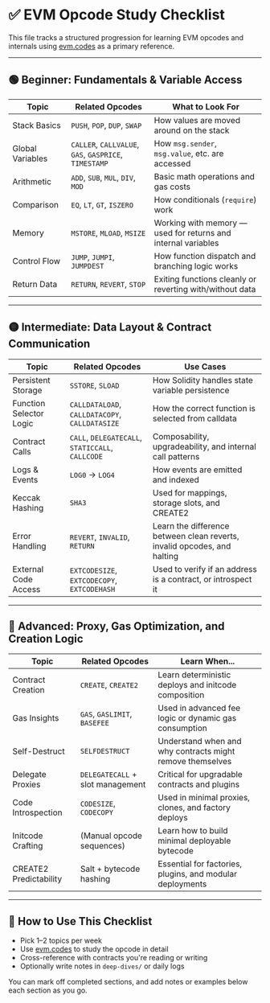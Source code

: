 # ✅ EVM Opcode Study Checklist

This file tracks a structured progression for learning EVM opcodes and internals using [evm.codes](https://www.evm.codes/) as a primary reference.

---

## 🟢 Beginner: Fundamentals & Variable Access

| Topic | Related Opcodes | What to Look For |
|-------|------------------|------------------|
| Stack Basics | `PUSH`, `POP`, `DUP`, `SWAP` | How values are moved around on the stack |
| Global Variables | `CALLER`, `CALLVALUE`, `GAS`, `GASPRICE`, `TIMESTAMP` | How `msg.sender`, `msg.value`, etc. are accessed |
| Arithmetic | `ADD`, `SUB`, `MUL`, `DIV`, `MOD` | Basic math operations and gas costs |
| Comparison | `EQ`, `LT`, `GT`, `ISZERO` | How conditionals (`require`) work |
| Memory | `MSTORE`, `MLOAD`, `MSIZE` | Working with memory — used for returns and internal variables |
| Control Flow | `JUMP`, `JUMPI`, `JUMPDEST` | How function dispatch and branching logic works |
| Return Data | `RETURN`, `REVERT`, `STOP` | Exiting functions cleanly or reverting with/without data |

---

## 🟡 Intermediate: Data Layout & Contract Communication

| Topic | Related Opcodes | Use Cases |
|-------|------------------|-----------|
| Persistent Storage | `SSTORE`, `SLOAD` | How Solidity handles state variable persistence |
| Function Selector Logic | `CALLDATALOAD`, `CALLDATACOPY`, `CALLDATASIZE` | How the correct function is selected from calldata |
| Contract Calls | `CALL`, `DELEGATECALL`, `STATICCALL`, `CALLCODE` | Composability, upgradeability, and internal call patterns |
| Logs & Events | `LOG0` → `LOG4` | How events are emitted and indexed |
| Keccak Hashing | `SHA3` | Used for mappings, storage slots, and CREATE2 |
| Error Handling | `REVERT`, `INVALID`, `RETURN` | Learn the difference between clean reverts, invalid opcodes, and halting |
| External Code Access | `EXTCODESIZE`, `EXTCODECOPY`, `EXTCODEHASH` | Used to verify if an address is a contract, or introspect it |

---

## 🔴 Advanced: Proxy, Gas Optimization, and Creation Logic

| Topic | Related Opcodes | Learn When... |
|-------|------------------|----------------|
| Contract Creation | `CREATE`, `CREATE2` | Learn deterministic deploys and initcode composition |
| Gas Insights | `GAS`, `GASLIMIT`, `BASEFEE` | Used in advanced fee logic or dynamic gas consumption |
| Self-Destruct | `SELFDESTRUCT` | Understand when and why contracts might remove themselves |
| Delegate Proxies | `DELEGATECALL` + slot management | Critical for upgradable contracts and plugins |
| Code Introspection | `CODESIZE`, `CODECOPY` | Used in minimal proxies, clones, and factory deploys |
| Initcode Crafting | (Manual opcode sequences) | Learn how to build minimal deployable bytecode |
| CREATE2 Predictability | Salt + bytecode hashing | Essential for factories, plugins, and modular deployments |

---

## 🧠 How to Use This Checklist

- Pick 1–2 topics per week
- Use [evm.codes](https://www.evm.codes/) to study the opcode in detail
- Cross-reference with contracts you're reading or writing
- Optionally write notes in `deep-dives/` or daily logs

You can mark off completed sections, and add notes or examples below each section as you go.
